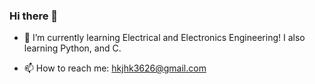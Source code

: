 ### Hi there 👋

- 🌱 I’m currently learning Electrical and Electronics Engineering! I also learning Python, and C.

- 📫 How to reach me: hkjhk3626@gmail.com
